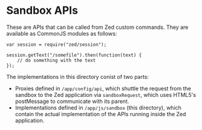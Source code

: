 Sandbox APIs
============

These are APIs that can be called from Zed custom commands. They are available
as CommonJS modules as follows:

    var session = require("zed/session");

    session.getText("/somefile").then(function(text) {
        // do something with the text
    });

The implementations in this directory conist of two parts:

* Proxies defined in `/app/config/api`, which shuttle the request from the sandbox to the Zed application via `sandboxRequest`, which uses HTML5's postMessage to communicate with its parent.
* Implementations defined in `/app/js/sandbox` (this directory), which contain the actual implementation of the APIs running inside the Zed application.
